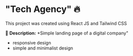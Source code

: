 # "Tech Agency" 🔥
This project was created using React JS and Tailwind CSS

📌 **Description:** *Simple landing page of a digital company"

- responsive design
- simple and minimalist design

